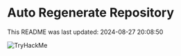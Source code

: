 # Auto Regenerate Repository

This README was last updated: 2024-08-27 20:08:50

 ![TryHackMe](https://tryhackme.com/badge/533634)